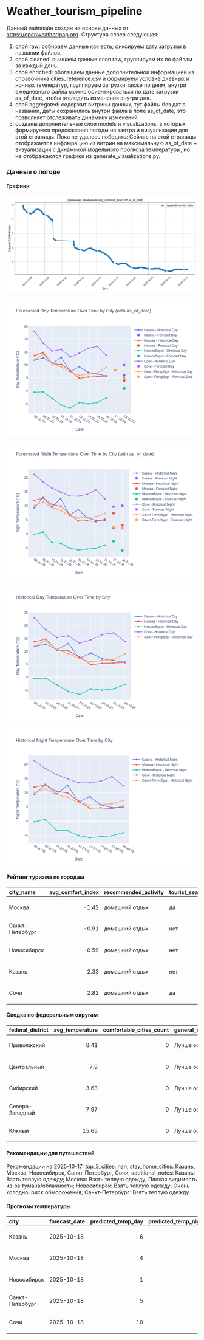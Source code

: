 # Weather_tourism_pipeline
Данный пайплайн создан на основе данных от https://openweathermap.org.
Структура слоев следующая:
  1) слой raw: 
  собираем данные как есть, фиксируем дату загрузки в названии файлов.
  2) слой cleaned:
  очищаем данные слоя raw, группируем их по файлам за каждый день.
  3) слой enriched:
  обогащаем данные дополнительной информацией из справочника cities_reference.csv и формируем условие дневных и ночных температур,
  группируем загрузки также по дням, внутри ежедневного файла можно ориентироваться по дате загрузки as_of_date, чтобы отследить изменения внутри дня.
  4) слой aggregated:
   содержит витрины данных, тут файлы без дат в названии, даты сохранились внутри файла в поле as_of_date, это позволняет отслеживать динамику изменений.
  6) созданы дополнительные слои models и visualizations, в которых формируется предсказания погоды на завтра и визуализации для этой страницы.
  Пока не удалось победить: Сейчас на этой страницы отображается инфомрацию из витрин на максимальную as_of_date + визуализации с динамикой модельного прогноза температуры, 
  но не отображаются графики из generate_visualizations.py.
<!-- WEATHER DATA START -->
### Данные о погоде

#### Графики
![Comfort Index Trend](data/visualizations/comfort_index_trend.png)

![Forecasted Day Temperature](data/visualizations/forecasted_day_temperature.png)

![Forecasted Night Temperature](data/visualizations/forecasted_night_temperature.png)

![Historical Day Temperature](data/visualizations/historical_day_temperature.png)

![Historical Night Temperature](data/visualizations/historical_night_temperature.png)

#### Рейтинг туризма по городам
| city_name       |   avg_comfort_index | recommended_activity   | tourist_season_match   | tourism_season   | tour_recommendation       | as_of_date          |
|:----------------|--------------------:|:-----------------------|:-----------------------|:-----------------|:--------------------------|:--------------------|
| Москва          |               -1.42 | домашний отдых         | да                     | Круглогодично    | домашний отдых в сезон    | 2025-10-17 05:36:00 |
| Санкт-Петербург |               -0.91 | домашний отдых         | нет                    | Май-Сентябрь     | домашний отдых вне сезона | 2025-10-17 05:36:00 |
| Новосибирск     |               -0.59 | домашний отдых         | нет                    | Июнь-Август      | домашний отдых вне сезона | 2025-10-17 05:36:00 |
| Казань          |                2.33 | домашний отдых         | нет                    | Май-Сентябрь     | домашний отдых вне сезона | 2025-10-17 05:36:00 |
| Сочи            |                2.82 | домашний отдых         | да                     | Май-Октябрь      | домашний отдых в сезон    | 2025-10-17 05:36:00 |

#### Сводка по федеральным округам
| federal_district   |   avg_temperature |   comfortable_cities_count | general_recommendation   | as_of_date          |
|:-------------------|------------------:|---------------------------:|:-------------------------|:--------------------|
| Приволжский        |              8.41 |                          0 | Лучше остаться дома      | 2025-10-17 05:36:00 |
| Центральный        |              7.9  |                          0 | Лучше остаться дома      | 2025-10-17 05:36:00 |
| Сибирский          |             -3.63 |                          0 | Лучше остаться дома      | 2025-10-17 05:36:00 |
| Северо-Западный    |              7.97 |                          0 | Лучше остаться дома      | 2025-10-17 05:36:00 |
| Южный              |             15.65 |                          0 | Лучше остаться дома      | 2025-10-17 05:36:00 |

#### Рекомендации для путешествий
Рекомендации на 2025-10-17: top_3_cities: nan, stay_home_cities: Казань, Москва, Новосибирск, Санкт-Петербург, Сочи, additional_notes: Казань: Взять теплую одежду; Москва: Взять теплую одежду; Плохая видимость из-за тумана/облачности; Новосибирск: Взять теплую одежду; Очень холодно, риск обморожения; Санкт-Петербург: Взять теплую одежду

#### Прогнозы температуры
| city            | forecast_date   |   predicted_temp_day |   predicted_temp_night | model_type       | as_of_date          |
|:----------------|:----------------|---------------------:|-----------------------:|:-----------------|:--------------------|
| Казань          | 2025-10-18      |                    6 |                      2 | LinearRegression | 2025-10-17 05:36:35 |
| Москва          | 2025-10-18      |                    4 |                      3 | LinearRegression | 2025-10-17 05:36:35 |
| Новосибирск     | 2025-10-18      |                    1 |                     -6 | LinearRegression | 2025-10-17 05:36:35 |
| Санкт-Петербург | 2025-10-18      |                    5 |                      2 | LinearRegression | 2025-10-17 05:36:35 |
| Сочи            | 2025-10-18      |                   10 |                     10 | LinearRegression | 2025-10-17 05:36:35 |


<!-- WEATHER DATA END -->

